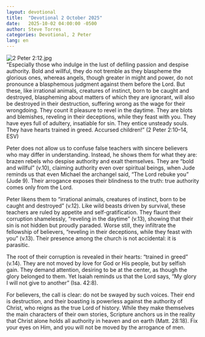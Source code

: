 ```yaml
---
layout: devotional
title:  "Devotional 2 October 2025"
date:   2025-10-02 04:00:00 -0500
author: Steve Torres
categories: Devotional, 2 Peter
lang: en
---
```

<img src="https://sitemedia.esteeb.com/file/esteebcomsitemedia/devotional_images/2+Peter/2Pe-2_12.jpg?raw=true" alt="2 Peter 2:12.jpg" style="max-width: 100%; height: auto;">

<div class="scripture">
  “Especially those who indulge in the lust of defiling passion and despise authority.
Bold and willful, they do not tremble as they blaspheme the glorious ones, whereas angels, though greater in might and power, do not pronounce a blasphemous judgment against them before the Lord. But these, like irrational animals, creatures of instinct, born to be caught and destroyed, blaspheming about matters of which they are ignorant, will also be destroyed in their destruction, suffering wrong as the wage for their wrongdoing. They count it pleasure to revel in the daytime. They are blots and blemishes, reveling in their deceptions, while they feast with you. They have eyes full of adultery, insatiable for sin. They entice unsteady souls. They have hearts trained in greed. Accursed children!” (2 Peter 2:10–14, ESV)
</div>

Peter does not allow us to confuse false teachers with sincere believers who may differ in understanding. Instead, he shows them for what they are: brazen rebels who despise authority and exalt themselves. They are “bold and willful” (v.10), claiming authority even over spiritual beings, when Jude reminds us that even Michael the archangel said, “The Lord rebuke you” (Jude 9). Their arrogance exposes their blindness to the truth: true authority comes only from the Lord.

Peter likens them to “irrational animals, creatures of instinct, born to be caught and destroyed” (v.12). Like wild beasts driven by survival, these teachers are ruled by appetite and self-gratification. They flaunt their corruption shamelessly, “reveling in the daytime” (v.13), showing that their sin is not hidden but proudly paraded. Worse still, they infiltrate the fellowship of believers, “reveling in their deceptions, while they feast with you” (v.13). Their presence among the church is not accidental: it is parasitic.

The root of their corruption is revealed in their hearts: “trained in greed” (v.14). They are not moved by love for God or His people, but by selfish gain. They demand attention, desiring to be at the center, as though the glory belonged to them. Yet Isaiah reminds us that the Lord says, “My glory I will not give to another” (Isa. 42:8).

For believers, the call is clear: do not be swayed by such voices. Their end is destruction, and their boasting is powerless against the authority of Christ, who reigns as the true Lord of history. While they make themselves the main characters of their own stories, Scripture anchors us in the reality that Christ alone holds all authority in heaven and on earth (Matt. 28:18). Fix your eyes on Him, and you will not be moved by the arrogance of men.

